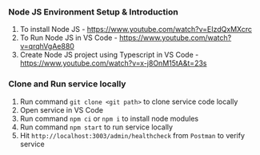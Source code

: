 ### Node JS Environment Setup & Introduction
1. To install Node JS - https://www.youtube.com/watch?v=EIzdQxMXcrc
1. To Run Node JS in VS Code - https://www.youtube.com/watch?v=qrqhVgAe880
1. Create Node JS project using Typescript in VS Code - https://www.youtube.com/watch?v=x-j8OnM15tA&t=23s

### Clone and Run service locally
1. Run command `git clone <git path>` to clone service code locally
1. Open service in VS Code
1. Run command `npm ci` or `npm i` to install node modules
1. Run command `npm start` to run service locally
1. Hit `http://localhost:3003/admin/healthcheck` from `Postman` to verify service 
